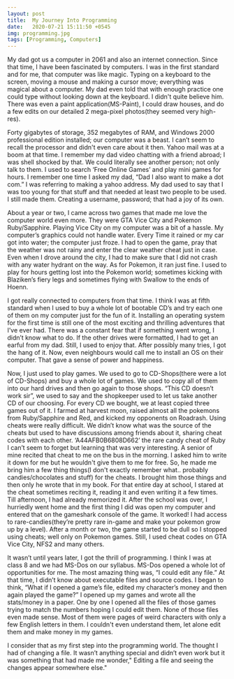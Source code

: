 ```yaml
---
layout: post
title:  My Journey Into Programming 
date:   2020-07-21 15:11:50 +0545
img: programming.jpg
tags: [Programming, Computers]
---
```

My dad got us a computer in 2061 and also an internet connection. Since that time, I have been fascinated by computers. I was in the first standard and for me, that computer was like magic. Typing on a keyboard to the screen, moving a mouse and making a cursor move; everything was magical about a computer. My dad even told that with enough practice one could type without looking down at the keyboard. I didn't quite believe him. There was even a paint application(MS-Paint), I could draw houses, and do a few edits on our detailed 2 mega-pixel photos(they seemed very high-res).

Forty gigabytes of storage, 352 megabytes of RAM, and Windows 2000 professional edition installed; our computer was a beast. I can’t seem to recall the processor and didn't even care about it then. Yahoo mail was at a boom at that time. I remember my dad video chatting with a friend abroad; I was shell shocked by that. We could literally see another person; not only talk to them. I used to search ‘Free Online Games’ and play mini games for hours. I remember one time I asked my dad, “Dad I also want to make a dot com.” I was referring to making a yahoo address. My dad used to say that I was too young for that stuff and that needed at least two people to be used. I still made them. Creating a username, password; that had a joy of its own.

About a year or two, I came across two games that made me love the computer world even more. They were GTA Vice City and Pokemon Ruby/Sapphire. Playing Vice City on my computer was a bit of a hassle. My computer’s graphics could not handle water. Every Time it rained or my car got into water; the computer just froze. I had to open the game, pray that the weather was not rainy and enter the clear weather cheat just in case. Even when I drove around the city, I had to make sure that I did not crash with any water hydrant on the way. As for Pokemon, it ran just fine. I used to play for hours getting lost into the Pokemon world; sometimes kicking with Blaziken’s fiery legs and sometimes flying with Swallow to the ends of Hoenn.

I got really connected to computers from that time. I think I was at fifth standard when I used to buy a whole lot of bootable CD’s and try each one of them on my computer just for the fun of it. Installing an operating system for the first time is still one of the most exciting and thrilling adventures that I’ve ever had. There was a constant fear that if something went wrong, I didn’t know what to do. If the other drives were formatted, I had to get an earful from my dad. Still, I used to enjoy that. After possibly many tries, I got the hang of it. Now, even neighbours would call me to install an OS on their computer. That gave a sense of power and happiness.

Now, I just used to play games. We used to go to CD-Shops(there were a lot of CD-Shops) and buy a whole lot of games. We used to copy all of them into our hard drives and then go again to those shops. “This CD doesn’t work sir”, we used to say and the shopkeeper used to let us take another CD of our choosing. For every CD we bought, we at least copied three games out of it. I farmed at harvest moon, raised almost all the pokemons from Ruby/Sapphire and Red, and kicked my opponents on Roadrash. Using cheats were really difficult. We didn’t know what was the source of the cheats but used to have discussions among friends about it, sharing cheat codes with each other. ‘A44AFB0B6808D662’ the rare candy cheat of Ruby I can’t seem to forget but learning that was very interesting. A senior of mine recited that cheat to me on the bus in the morning. I asked him to write it down for me but he wouldn't give them to me for free. So, he made me bring him a few thing things(I don't exactly remember what.. probably candies/chocolates and stuff) for the cheats. I brought him those things and then only he wrote that in my book. For that entire day at school, I stared at the cheat sometimes reciting it, reading it and even writing it a few times. Till afternoon, I had already memorized it. After the school was over, I hurriedly went home and the first thing I did was open my computer and entered that on the gameshark console of the game. It worked! I had access to rare-candies(they’re pretty rare in-game and make your pokemon grow up by a level). After a month or two, the game started to be dull so I stopped using cheats; well only on Pokemon games. Still, I used cheat codes on GTA Vice City, NFS2 and many others.

It wasn’t until years later, I got the thrill of programming. I think I was at class 8 and we had MS-Dos on our syllabus. MS-Dos opened a whole lot of opportunities for me. The most amazing thing was, “I could edit any file.” At that time, I didn’t know about executable files and source codes. I began to think, “What if I opened a game’s file, edited my character’s money and then again played the game?” I opened up my games and wrote all the stats/money in a paper. One by one I opened all the files of those games trying to match the numbers hoping I could edit them. None of those files even made sense. Most of them were pages of weird characters with only a few English letters in them. I couldn't even understand them, let alone edit them and make money in my games.

I consider that as my first step into the programming world. The thought I had of changing a file. It wasn’t anything special and didn’t even work but it was something that had made me wonder," Editing a file and seeing the changes appear somewhere else."